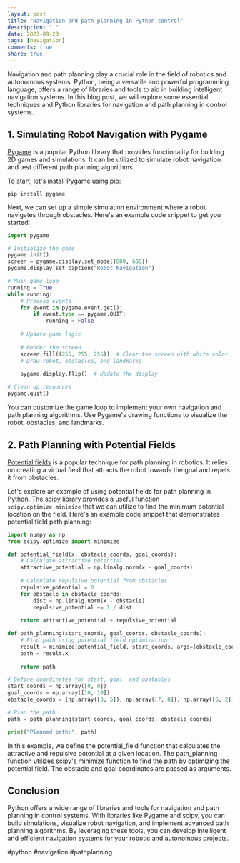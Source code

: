```yaml
---
layout: post
title: "Navigation and path planning in Python control"
description: " "
date: 2023-09-23
tags: [navigation]
comments: true
share: true
---
```


Navigation and path planning play a crucial role in the field of robotics and autonomous systems. Python, being a versatile and powerful programming language, offers a range of libraries and tools to aid in building intelligent navigation systems. In this blog post, we will explore some essential techniques and Python libraries for navigation and path planning in control systems.

## 1. Simulating Robot Navigation with Pygame

[Pygame](https://www.pygame.org/) is a popular Python library that provides functionality for building 2D games and simulations. It can be utilized to simulate robot navigation and test different path planning algorithms.

To start, let's install Pygame using pip:

```
pip install pygame
```

Next, we can set up a simple simulation environment where a robot navigates through obstacles. Here's an example code snippet to get you started:

```python
import pygame

# Initialize the game
pygame.init()
screen = pygame.display.set_mode((800, 600))
pygame.display.set_caption("Robot Navigation")

# Main game loop
running = True
while running:
    # Process events
    for event in pygame.event.get():
        if event.type == pygame.QUIT:
            running = False
    
    # Update game logic
    
    # Render the screen
    screen.fill((255, 255, 255))  # Clear the screen with white color
    # Draw robot, obstacles, and landmarks
    
    pygame.display.flip()  # Update the display

# Clean up resources
pygame.quit()
```

You can customize the game loop to implement your own navigation and path planning algorithms. Use Pygame's drawing functions to visualize the robot, obstacles, and landmarks.

## 2. Path Planning with Potential Fields

[Potential fields](https://en.wikipedia.org/wiki/Potential_field_methods) is a popular technique for path planning in robotics. It relies on creating a virtual field that attracts the robot towards the goal and repels it from obstacles.

Let's explore an example of using potential fields for path planning in Python. The [scipy](https://www.scipy.org/) library provides a useful function `scipy.optimize.minimize` that we can utilize to find the minimum potential location on the field. Here's an example code snippet that demonstrates potential field path planning:

```python
import numpy as np
from scipy.optimize import minimize

def potential_field(x, obstacle_coords, goal_coords):
    # Calculate attractive potential
    attractive_potential = np.linalg.norm(x - goal_coords)
    
    # Calculate repulsive potential from obstacles
    repulsive_potential = 0
    for obstacle in obstacle_coords:
        dist = np.linalg.norm(x - obstacle)
        repulsive_potential += 1 / dist
    
    return attractive_potential + repulsive_potential

def path_planning(start_coords, goal_coords, obstacle_coords):
    # Find path using potential field optimization
    result = minimize(potential_field, start_coords, args=(obstacle_coords, goal_coords))
    path = result.x
    
    return path

# Define coordinates for start, goal, and obstacles
start_coords = np.array([0, 0])
goal_coords = np.array([10, 10])
obstacle_coords = [np.array([3, 5]), np.array([7, 8]), np.array([5, 2])]

# Plan the path
path = path_planning(start_coords, goal_coords, obstacle_coords)

print("Planned path:", path)
```

In this example, we define the potential_field function that calculates the attractive and repulsive potential at a given location. The path_planning function utilizes scipy's minimize function to find the path by optimizing the potential field. The obstacle and goal coordinates are passed as arguments.

## Conclusion

Python offers a wide range of libraries and tools for navigation and path planning in control systems. With libraries like Pygame and scipy, you can build simulations, visualize robot navigation, and implement advanced path planning algorithms. By leveraging these tools, you can develop intelligent and efficient navigation systems for your robotic and autonomous projects.

#python #navigation #pathplanning
